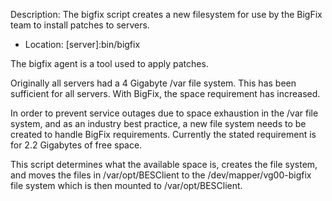Description: The bigfix script creates a new filesystem for use by the BigFix team to install patches to servers.

* Location: [server]:bin/bigfix

The bigfix agent is a tool used to apply patches. 

Originally all servers had a 4 Gigabyte /var file system. This has been sufficient for all servers. With BigFix, the space requirement has increased.

In order to prevent service outages due to space exhaustion in the /var file system, and as an industry best practice, a new file system needs to be created to handle BigFix requirements. Currently the stated requirement is for 2.2 Gigabytes of free space.

This script determines what the available space is, creates the file system, and moves the files in /var/opt/BESClient to the /dev/mapper/vg00-bigfix file system which is then mounted to /var/opt/BESClient.

